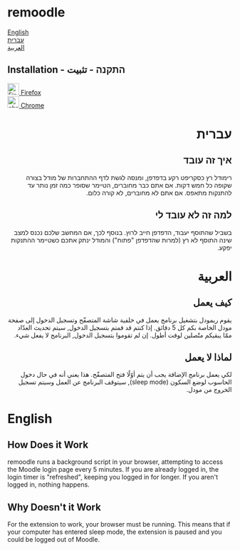 # remoodle
[English](#english)  
[עברית](#עברית)  
[العربية](#العربية)  

## Installation - התקנה - تثبيت
[<img src="https://upload.wikimedia.org/wikipedia/commons/a/a0/Firefox_logo%2C_2019.svg" alt="Firefox icon" width="26"/> Firefox](https://addons.mozilla.org/addon/remoodle/)  
[<img src="https://img.icons8.com/fluent/344/chrome.png" alt="chrome icon" width="26"/> Chrome](https://google.com)

<div dir="rtl">

# עברית

## איך זה עובד
רימודל רץ כסקריפט רקע בדפדפן, ומנסה לגשת לדף ההתחברות של מודל בצורה שקופה כל חמש דקות. אם אתם כבר מחוברים, הטיימר שסופר כמה זמן נותר עד להתנקות מתאפס. אם אתם לא מחוברים, לא קורה כלום.

## למה זה לא עובד לי
בשביל שהתוסף יעבוד, הדפדפן חייב לרוץ. בנוסף לכך, אם המחשב שלכם נכנס למצב שינה התוסף לא רץ (למרות שהדפדפן "פתוח") והמודל ינתק אתכם כשטיימר ההתנקות יפקע.

# العربية

## كيف يعمل
يقوم ريمودل بتشغيل برنامج يعمل في خلفية شاشة المتصفّح وتسجيل الدخول إلى صفحة مودل الخاصة بكم كل 5 دقائق. إذا كنتم قد قمتم بتسجيل الدخول, سيتم تحديث العدّاد ممّا يبقيكم متّصلين لوقت أطول. إن لم تقوموا بتسجيل الدخول, البرنامج لا يفعل شيء.

## لماذا لا يعمل
لكي يعمل برنامج الإضافة يجب أن يتم أوّلًا فتح المتصفّح. هذا يعني أنه في حال دخول الحاسوب لوضع السكون (sleep mode), سيتوقف البرنامج عن العمل وسيتم تسجيل الخروج من مودل.
</div>

# English

## How Does it Work
remoodle runs a background script in your browser, attempting to access the Moodle login page every 5 minutes. If you are already logged in, the login timer is "refreshed", keeping you logged in for longer.
If you aren't logged in, nothing happens.

## Why Doesn't it Work
For the extension to work, your browser must be running. This means that if your computer has entered sleep mode, the extension is paused and you could be logged out of Moodle.
